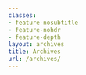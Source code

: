 ```yaml
---
classes:
- feature-nosubtitle
- feature-nohdr
- feature-depth
layout: archives
title: Archives
url: /archives/
---
```

